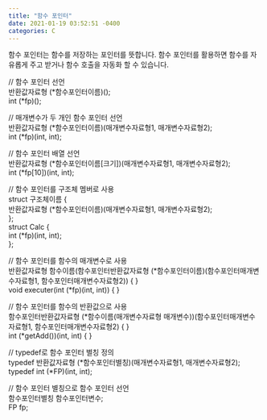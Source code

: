 ```yaml
---
title: "함수 포인터"
date: 2021-01-19 03:52:51 -0400
categories: C
---
```


함수 포인터는 함수를 저장하는 포인터를 뜻합니다. 함수 포인터를 활용하면 함수를 자유롭게 주고 받거나 함수 호출을 자동화 할 수 있습니다.  
  
// 함수 포인터 선언  
반환값자료형 (*함수포인터이름)();  
int (*fp)();  
  
// 매개변수가 두 개인 함수 포인터 선언  
반환값자료형 (*함수포인터이름)(매개변수자료형1, 매개변수자료형2);  
int (*fp)(int, int);  
  
// 함수 포인터 배열 선언  
반환값자료형 (*함수포인터이름[크기])(매개변수자료형1, 매개변수자료형2);  
int (*fp[10])(int, int);  
  
// 함수 포인터를 구조체 멤버로 사용  
struct 구조체이름 {  
    반환값자료형 (*함수포인터이름)(매개변수자료형1, 매개변수자료형2);  
};  
struct Calc {  
    int (*fp)(int, int);  
};  
  
// 함수 포인터를 함수의 매개변수로 사용  
반환값자료형 함수이름(함수포인터반환값자료형 (*함수포인터이름)(함수포인터매개변수자료형1, 함수포인터매개변수자료형2)) { }  
void executer(int (*fp)(int, int)) { }  
  
// 함수 포인터를 함수의 반환값으로 사용  
함수포인터반환값자료형 (*함수이름(매개변수자료형 매개변수))(함수포인터매개변수자료형1, 함수포인터매개변수자료형2) { }  
int (*getAdd())(int, int) { }  
  
// typedef로 함수 포인터 별칭 정의  
typedef 반환값자료형 (*함수포인터별칭)(매개변수자료형1, 매개변수자료형2);  
typedef int (*FP)(int, int);  
  
// 함수 포인터 별칭으로 함수 포인터 선언  
함수포인터별칭 함수포인터변수;  
FP fp;  
